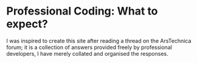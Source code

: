 # Professional Coding: What to expect?

I was inspired to create this site after reading a thread on the ArsTechnica forum; it is a 
collection of answers provided freely by professional developers, I have merely collated and 
organised the responses.
